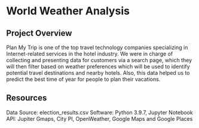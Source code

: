 # World Weather Analysis

## Project Overview

Plan My Trip is one of the top travel technology companies specializing in Internet-related services in the hotel industry. 
We were in charge of collecting and presenting data for customers via a search page, which they will then filter based on weather preferences which will be used to identify potential travel destinations and nearby hotels. Also, this data helped us to predict the best time of year for people to plan their vacations.

## Resources

Data Source: election_results.csv
Software: Python 3.9.7, Jupyter Notebook
API: Jupiter Gmaps, City PI, OpenWeather, Google Maps and Google Places
